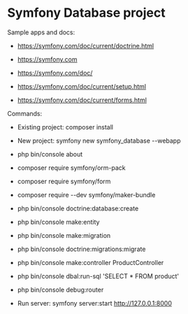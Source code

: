 # Symfony Database project

Sample apps and docs:

* https://symfony.com/doc/current/doctrine.html

* https://symfony.com
* https://symfony.com/doc/
* https://symfony.com/doc/current/setup.html
* https://symfony.com/doc/current/forms.html



Commands:

 * Existing project: composer install
 * New project: symfony new symfony_database --webapp
 * php bin/console about
 * composer require symfony/orm-pack
 * composer require symfony/form
 * composer require --dev symfony/maker-bundle
 * php bin/console doctrine:database:create
 * php bin/console make:entity
 * php bin/console make:migration
 * php bin/console doctrine:migrations:migrate
 * php bin/console make:controller ProductController
 * php bin/console dbal:run-sql 'SELECT * FROM product'
 * php bin/console debug:router

 * Run server: symfony server:start
   http://127.0.0.1:8000

